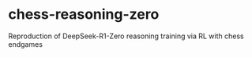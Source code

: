 # chess-reasoning-zero
Reproduction of DeepSeek-R1-Zero reasoning training via RL with chess endgames
